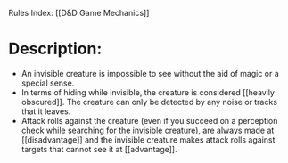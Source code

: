 Rules Index: [[D&D Game Mechanics]]
# Description:
 -  An invisible creature is impossible to see without the aid of magic or a special sense.
 -  In terms of hiding while invisible, the creature is considered [[heavily obscured]]. The creature can only be detected by any noise or tracks that it leaves.
 -  Attack rolls against the creature (even if you succeed on a perception check while searching for the invisible creature), are always made at [[disadvantage]] and the invisible creature makes attack rolls against targets that cannot see it at [[advantage]].